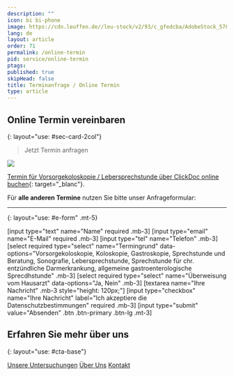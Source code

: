 ```yaml
---
description: ""
icon: bi bi-phone
image: https://cdn.leuffen.de//leu-stock/v2/93/c_gfedcba/AdobeStock_57857048_1_.webp
lang: de
layout: article
order: 71
permalink: /online-termin
pid: service/online-termin
ptags:
published: true
skipHead: false
title: Terminanfrage / Online Termin
type: article
---
```

## Online Termin vereinbaren
{: layout="use: #sec-card-2col"}

> Jetzt Termin anfragen

![](https://cdn.leuffen.de//leu-stock/v2/93/c_gfedcba/AdobeStock_57857048_1_.webp)


[Termin für Vorsorgekoloskopie / Lebersprechstunde über ClickDoc online buchen](https://clickdoc.de/cd-de/institution/Eberswalde/Gastroenterologische%20Praxis%20Eberswalde/ab6becf5-bdef-4a8b-880f-685f135b5591){: target="_blanc"}.

Für **alle anderen Termine** nutzen Sie bitte unser Anfrageformular:

---
{: layout="use: #e-form" .mt-5}

[input type="text"  name="Name" required .mb-3]
[input type="email" name="E-Mail" required .mb-3]
[input type="tel" name="Telefon" .mb-3]
[select required type="select" name="Termingrund" data-options="Vorsorgekoloskopie, Koloskopie,  Gastroskopie, Sprechstunde und Beratung, Sonografie, Lebersprechstunde,  Sprechstunde für chr. entzündliche Darmerkrankung, allgemeine gastroenterologische Sprecdhstunde" .mb-3]
[select required type="select" name="Überweisung vom Hausarzt" data-options="Ja, Nein" .mb-3]
[textarea name="Ihre Nachricht" .mb-3 style="height: 120px;"]
[input type="checkbox" name="Ihre Nachricht" label="Ich akzeptiere die Datenschutzbestimmungen" required .mb-3]
[input type="submit" value="Absenden" .btn .btn-primary .btn-lg .mt-3]



## Erfahren Sie mehr über uns
{: layout="use: #cta-base"}

[Unsere Untersuchungen](/leistungen/untersuchungen.de.html) [Über Uns](/ueber-uns) [Kontakt](/kontakt)
